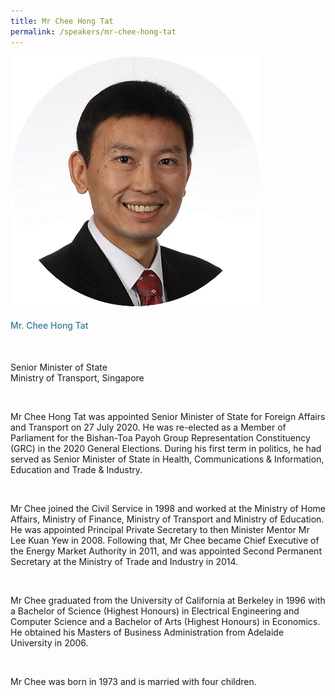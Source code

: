 ```yaml
---
title: Mr Chee Hong Tat
permalink: /speakers/mr-chee-hong-tat
---
```

<div class="row">
            <div class="col is-3">
              <img src="images/speakers/CheeHongTat.png">
            </div>
            <div class="col is-9 speaker-details">
              <h4>Mr. Chee Hong Tat</h4><br>
<p>Senior Minister of State<br>
Ministry of Transport, Singapore</p><br>
<p>Mr Chee Hong Tat was appointed Senior Minister of State for Foreign Affairs and Transport on 27 July 2020. He was re-elected as a Member of Parliament for the Bishan-Toa Payoh Group Representation Constituency (GRC) in the 2020 General Elections. During his first term in politics, he had served as Senior Minister of State in Health, Communications & Information, Education and Trade & Industry.</p><br>
<p>
Mr Chee joined the Civil Service in 1998 and worked at the Ministry of Home Affairs, Ministry of Finance, Ministry of Transport and Ministry of Education. He was appointed Principal Private Secretary to then Minister Mentor Mr Lee Kuan Yew in 2008. Following that, Mr Chee became Chief Executive of the Energy Market Authority in 2011, and was appointed Second Permanent Secretary at the Ministry of Trade and Industry in 2014.</p><br>
<p>
Mr Chee graduated from the University of California at Berkeley in 1996 with a Bachelor of Science (Highest Honours) in Electrical Engineering and Computer Science and a Bachelor of Arts (Highest Honours) in Economics. He obtained his Masters of Business Administration from Adelaide University in 2006.</p><br>
<p>
Mr Chee was born in 1973 and is married with four children.</p>
            </div>
          </div> 
					
<style type="text/css"> 
    .is-left{
      text-align: left;
    }
    h4{
      font-weight: 500; 
      color: #337B9A !important;
    }
     .speaker-details p { text-align: justified; }
  </style>